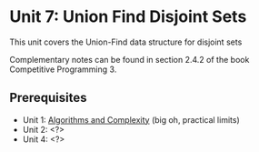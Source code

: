 # Unit 7: Union Find Disjoint Sets
This unit covers the Union-Find data structure for disjoint sets

Complementary notes can be found in section 2.4.2 of the book Competitive Programming 3.

## Prerequisites
- Unit 1: [Algorithms and Complexity](../01-complexity) (big oh, practical limits)
- Unit 2: <?>
- Unit 4: <?>
